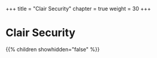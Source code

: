 +++
title = "Clair Security"
chapter = true
weight = 30
+++

# Clair Security

{{% children showhidden="false" %}}
